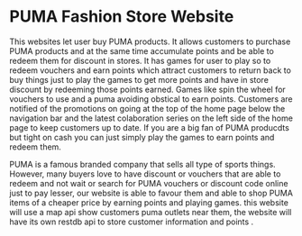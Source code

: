 # PUMA Fashion Store Website
This websites let user buy PUMA products. It allows customers to purchase PUMA products and at the same time accumulate points and be able to redeem them for discount in stores. It has games for user to play so to redeem vouchers and earn points which attract customers to return back to buy things just to play the games to get more points and have in store discount by redeeming those points earned. Games like spin the wheel for vouchers to use and a puma avoiding obstical to earn points. Customers are notified of the promotions on going at the top of the home page below the navigation bar and the latest colaboration series on the left side of the home page to keep customers up to date. If you are a big fan of PUMA producdts but tight on cash you can just simply play the games to earn points and redeem them. 

PUMA is a famous branded company that sells all type of sports things. However, many buyers love to have discount or vouchers that are able to redeem and not wait or search for PUMA vouchers or discount code online just to pay lesser, our website is able to favour them and able to shop PUMA items of a cheaper price by earning points and playing games.
this website will use a map api show customers puma outlets near them, the website will have its own restdb api to store customer information and points . 
